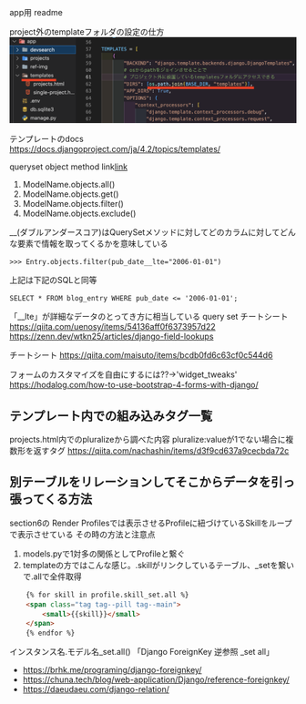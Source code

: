 app用 readme

project外のtemplateフォルダの設定の仕方
![app外のtemplateの設定](ref-img/projects外のtemplatesフォルダの設定.png)

テンプレートのdocs
https://docs.djangoproject.com/ja/4.2/topics/templates/



queryset object method
link[link](https://docs.djangoproject.com/en/5.0/ref/models/querysets/#queryset-api)
1. ModelName.objects.all()
2. ModelName.objects.get()
3. ModelName.objects.filter()
4. ModelName.objects.exclude()

__(ダブルアンダースコア)はQuerySetメソッドに対してどのカラムに対してどんな要素で情報を取ってくるかを意味している
```
>>> Entry.objects.filter(pub_date__lte="2006-01-01")
```
上記は下記のSQLと同等
```
SELECT * FROM blog_entry WHERE pub_date <= '2006-01-01';
```
「__lte」が詳細なデータのとってき方に相当している
query set チートシート
https://qiita.com/uenosy/items/54136aff0f6373957d22
https://zenn.dev/wtkn25/articles/django-field-lookups

チートシート
https://qiita.com/maisuto/items/bcdb0fd6c63cf0c544d6


フォームのカスタマイズを自由にするには??→'widget_tweaks'
https://hodalog.com/how-to-use-bootstrap-4-forms-with-django/

## テンプレート内での組み込みタグ一覧
projects.html内でのpluralizeから調べた内容
pluralize:valueが1でない場合に複数形を返すタグ
https://qiita.com/nachashin/items/d3f9cd637a9cecbda72c


## 別テーブルをリレーションしてそこからデータを引っ張ってくる方法
section6の Render Profilesでは表示させるProfileに紐づけているSkillをループで表示させている
その時の方法と注意点
1. models.pyで1対多の関係としてProfileと繋ぐ 
2. templateの方ではこんな感じ。.skillがリンクしているテーブル、_setを繋いで.allで全件取得
```html
    {% for skill in profile.skill_set.all %}
    <span class="tag tag--pill tag--main">
        <small>{{skill}}</small>
    </span>
    {% endfor %}
```
インスタンス名.モデル名_set.all()
「Django ForeignKey 逆参照 _set all」
- https://brhk.me/programing/django-foreignkey/
- https://chuna.tech/blog/web-application/Django/reference-foreignkey/
- https://daeudaeu.com/django-relation/